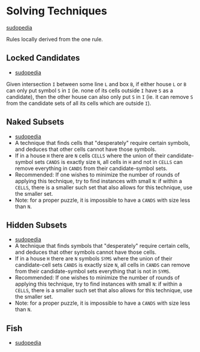 # Solving Techniques

[sudopedia](https://www.sudopedia.org/wiki/Solving_Technique)

Rules locally derived from the one rule.

## Locked Candidates

- [sudopedia](https://www.sudopedia.org/wiki/Locked_Candidates)

Given intersection `I` between some line `L` and box `B`, if either house `L` or `B` can only put symbol `S` in `I` (ie. none of its cells outside `I` have `S` as a candidate), then the other house can also only put `S` in `I` (ie. it can remove `S` from the candidate sets of all its cells which are outside `I`).

## Naked Subsets

- [sudopedia](https://www.sudopedia.org/wiki/Naked_Subset)
- A technique that finds cells that "desperately" require certain symbols, and deduces that other cells cannot have those symbols.
- If in a house `H` there are `N` cells `CELLS` where the union of their candidate-symbol sets `CANDS` is exactly size `N`, all cells in `H` and not in `CELLS` can remove everything in `CANDS` from their candidate-symbol sets.
- Recommended: If one wishes to minimize the number of rounds of applying this technique, try to find instances with small `N`: if within a `CELLS`, there is a smaller such set that also allows for this technique, use the smaller set.
- Note: for a proper puzzle, it is impossible to have a `CANDS` with size less than `N`.

## Hidden Subsets

- [sudopedia](https://www.sudopedia.org/wiki/Hidden_Subset)
- A technique that finds symbols that "desperately" require certain cells, and deduces that other symbols cannot have those cells.
- If in a house `H` there are `N` symbols `SYMS` where the union of their candidate-cell sets `CANDS` is exactly size `N`, all cells in `CANDS` can remove from their candidate-symbol sets everything that is not in `SYMS`.
- Recommended: If one wishes to minimize the number of rounds of applying this technique, try to find instances with small `N`: if within a `CELLS`, there is a smaller such set that also allows for this technique, use the smaller set.
- Note: for a proper puzzle, it is impossible to have a `CANDS` with size less than `N`.

## Fish

- [sudopedia](https://www.sudopedia.org/wiki/Fish)

